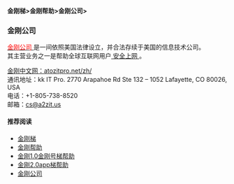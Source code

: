 #### 金刚梯>金刚帮助>金刚公司>
### 金刚公司

[<font color="Red"> 金刚公司 </font>]()是一间依照美国法律设立，并合法存续于美国的信息技术公司。<br>
其主营业务之一是帮助全球互联网用户[ 安全上网 ](https://a2zitpro.github.io/web/valueofkkproducts&services)。<br>

[金刚中文网：atozitpro.net/zh/](https://www.atozitpro.net/zh/)<br>
通讯地址：kk IT Pro.
2770 Arapahoe Rd Ste 132 – 1052
Lafayette, CO 80026, USA <br>
电话：+1-805-738-8520 <br>
邮箱：cs@a2zit.us <br>

#### 推荐阅读

- [金刚梯](https://a2zitpro.github.io/web/dlb)
- [金刚帮助](https://a2zitpro.github.io/web/list_helpkkvpn)
- [金刚1.0金刚号梯帮助](https://a2zitpro.github.io/web/list_helpkkvpn1.0)
- [金刚2.0app梯帮助](https://a2zitpro.github.io/web/list_helpkkvpn2.0)
- [金刚公司](https://a2zitpro.github.io/web/list_a2zitpro)
